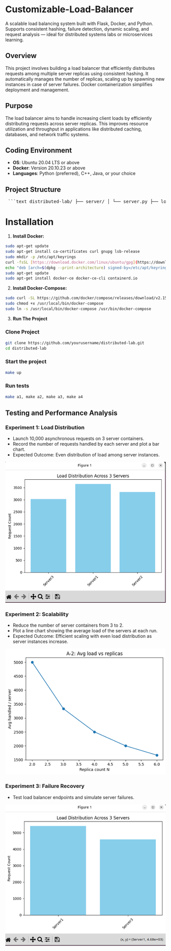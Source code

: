 # Customizable-Load-Balancer
A scalable load balancing system built with Flask, Docker, and Python. Supports consistent hashing, failure detection, dynamic scaling, and request analysis — ideal for distributed systems labs or microservices learning.

## Overview

This project involves building a load balancer that efficiently distributes requests among multiple server replicas using consistent hashing. It automatically manages the number of replicas, scaling up by spawning new instances in case of server failures. Docker containerization simplifies deployment and management.

## Purpose

The load balancer aims to handle increasing client loads by efficiently distributing requests across server replicas. This improves resource utilization and throughput in applications like distributed caching, databases, and network traffic systems.


## Coding Environment

- **OS**: Ubuntu 20.04 LTS or above
- **Docker**: Version 20.10.23 or above
- **Languages**: Python (preferred), C++, Java, or your choice

## Project Structure

<pre> ```text distributed-lab/ ├── server/ │ └── server.py ├── load_balancer/ │ ├── balancer.py │ └── consistent_hash.py ├── test_runner.py ├── docker-compose.yml ├── Makefile └── README.md ``` </pre>


# Installation

1. **Install Docker:**

```bash
sudo apt-get update
sudo apt-get install ca-certificates curl gnupg lsb-release
sudo mkdir -p /etc/apt/keyrings
curl -fsSL [https://download.docker.com/linux/ubuntu/gpg](https://download.docker.com/linux/ubuntu/gpg) | sudo gpg --dearmor -o /etc/apt/keyrings/docker.gpg
echo "deb [arch=$(dpkg --print-architecture) signed-by=/etc/apt/keyrings/docker.gpg] [https://download.docker.com/linux/ubuntu](https://download.docker.com/linux/ubuntu) $(lsb_release -cs) stable" | sudo tee /etc/apt/sources.list.d/docker.list > /dev/null
sudo apt-get update
sudo apt-get install docker-ce docker-ce-cli containerd.io
```
2. **Install Docker-Compose:**

```bash
sudo curl -SL https://github.com/docker/compose/releases/download/v2.15.1/docker-compose-linux-x86_64 -o /usr/local/bin/docker-compose
sudo chmod +x /usr/local/bin/docker-compose
sudo ln -s /usr/local/bin/docker-compose /usr/bin/docker-compose
```

3. **Run The Project**

### Clone Project 

```bash
git clone https://github.com/yourusername/distributed-lab.git
cd distributed-lab
```

### Start the project

```bash
make up
```

### Run tests

```bash
make a1, make a2, make a3, make a4 
```

## Testing and Performance Analysis

### Experiment 1: Load Distribution

- Launch 10,000 asynchronous requests on 3 server containers.
- Record the number of requests handled by each server and plot a bar chart.
- Expected Outcome: Even distribution of load among server instances.

![image](https://github.com/maximillian15/Customizable-Load-Balancer/blob/main/images/a1%20test2.png)



### Experiment 2: Scalability

- Reduce the number of server containers from 3 to 2.
- Plot a line chart showing the average load of the servers at each run.
- Expected Outcome: Efficient scaling with even load distribution as server instances increase.

![image](https://github.com/maximillian15/Customizable-Load-Balancer/blob/main/images/a2_line.png)

### Experiment 3: Failure Recovery

- Test load balancer endpoints and simulate server failures.

![image](https://github.com/maximillian15/Customizable-Load-Balancer/blob/main/images/a2test%202.png)







